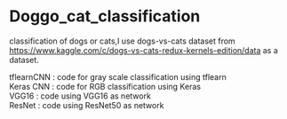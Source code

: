 # Doggo_cat_classification
classification of dogs or cats,I use dogs-vs-cats dataset from  https://www.kaggle.com/c/dogs-vs-cats-redux-kernels-edition/data as a dataset.

tflearnCNN : code for gray scale classification using tflearn  
Keras CNN  : code for RGB classification using Keras  
VGG16      : code using VGG16 as network  
ResNet     : code using ResNet50 as network
